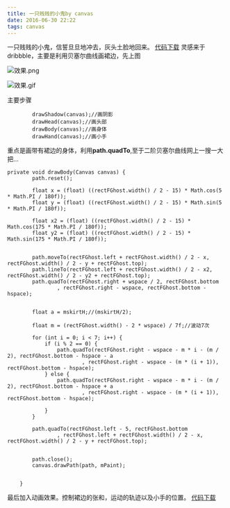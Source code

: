 ```yaml
---
title: 一只贱贱的小鬼by canvas
date: 2016-06-30 22:22
tags: canvas
---
```

一只贱贱的小鬼，信誓旦旦地冲去，灰头土脸地回来。
[代码下载](https://github.com/ldoublem/LoadingView)
灵感来于dribbble，主要是利用贝塞尔曲线画裙边，先上图


![效果.png](http://upload-images.jianshu.io/upload_images/1194532-ee7e6c097f1001cd.png?imageMogr2/auto-orient/strip%7CimageView2/2/w/1240)
 
![效果.gif](http://upload-images.jianshu.io/upload_images/1194532-024433c385d63a95.gif?imageMogr2/auto-orient/strip)

主要步骤
```
        drawShadow(canvas);//画阴影
        drawHead(canvas);//画头部
        drawBody(canvas);//画身体
        drawHand(canvas);//画小手
```
重点是画带有裙边的身体，利用**path.quadTo**,至于二阶贝塞尔曲线网上一搜一大把...
```
private void drawBody(Canvas canvas) {
        path.reset();

        float x = (float) ((rectFGhost.width() / 2 - 15) * Math.cos(5 * Math.PI / 180f));
        float y = (float) ((rectFGhost.width() / 2 - 15) * Math.sin(5 * Math.PI / 180f));

        float x2 = (float) ((rectFGhost.width() / 2 - 15) * Math.cos(175 * Math.PI / 180f));
        float y2 = (float) ((rectFGhost.width() / 2 - 15) * Math.sin(175 * Math.PI / 180f));


        path.moveTo(rectFGhost.left + rectFGhost.width() / 2 - x, rectFGhost.width() / 2 - y + rectFGhost.top);
        path.lineTo(rectFGhost.left + rectFGhost.width() / 2 - x2, rectFGhost.width() / 2 - y2 + rectFGhost.top);
        path.quadTo(rectFGhost.right + wspace / 2, rectFGhost.bottom
                , rectFGhost.right - wspace, rectFGhost.bottom - hspace);


        float a = mskirtH;//(mskirtH/2);

        float m = (rectFGhost.width() - 2 * wspace) / 7f;//波动7次

        for (int i = 0; i < 7; i++) {
            if (i % 2 == 0) {
                path.quadTo(rectFGhost.right - wspace - m * i - (m / 2), rectFGhost.bottom - hspace - a
                        , rectFGhost.right - wspace - (m * (i + 1)), rectFGhost.bottom - hspace);
            } else {
                path.quadTo(rectFGhost.right - wspace - m * i - (m / 2), rectFGhost.bottom - hspace + a
                        , rectFGhost.right - wspace - (m * (i + 1)), rectFGhost.bottom - hspace);

            }
        }

        path.quadTo(rectFGhost.left - 5, rectFGhost.bottom
                , rectFGhost.left + rectFGhost.width() / 2 - x, rectFGhost.width() / 2 - y + rectFGhost.top);


        path.close();
        canvas.drawPath(path, mPaint);


    }

```
最后加入动画效果。控制裙边的张和，运动的轨迹以及小手的位置。
[代码下载](https://github.com/ldoublem/LoadingView)